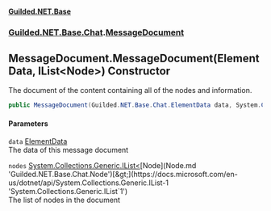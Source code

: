 #### [Guilded.NET.Base](Guilded_NET_Base.md 'Guilded.NET.Base')
### [Guilded.NET.Base.Chat](Guilded_NET_Base.md#Guilded_NET_Base_Chat 'Guilded.NET.Base.Chat').[MessageDocument](MessageDocument.md 'Guilded.NET.Base.Chat.MessageDocument')
## MessageDocument.MessageDocument(ElementData, IList&lt;Node&gt;) Constructor
The document of the content containing all of the nodes and information.  
```csharp
public MessageDocument(Guilded.NET.Base.Chat.ElementData data, System.Collections.Generic.IList<Guilded.NET.Base.Chat.Node> nodes);
```
#### Parameters
<a name='Guilded_NET_Base_Chat_MessageDocument_MessageDocument(Guilded_NET_Base_Chat_ElementData_System_Collections_Generic_IList_Guilded_NET_Base_Chat_Node_)_data'></a>
`data` [ElementData](ElementData.md 'Guilded.NET.Base.Chat.ElementData')  
The data of this message document
  
<a name='Guilded_NET_Base_Chat_MessageDocument_MessageDocument(Guilded_NET_Base_Chat_ElementData_System_Collections_Generic_IList_Guilded_NET_Base_Chat_Node_)_nodes'></a>
`nodes` [System.Collections.Generic.IList&lt;](https://docs.microsoft.com/en-us/dotnet/api/System.Collections.Generic.IList-1 'System.Collections.Generic.IList`1')[Node](Node.md 'Guilded.NET.Base.Chat.Node')[&gt;](https://docs.microsoft.com/en-us/dotnet/api/System.Collections.Generic.IList-1 'System.Collections.Generic.IList`1')  
The list of nodes in the document
  
